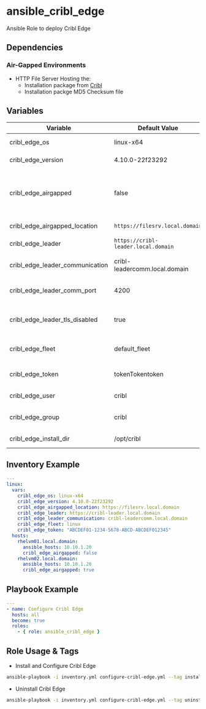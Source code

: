 # ansible_cribl_edge

Ansible Role to deploy Cribl Edge

## Dependencies

### Air-Gapped Environments

- HTTP File Server Hosting the:
  - Installation package from [Cribl](https://cribl.io/download/)
  - Installation packge MD5 Checksum file

## Variables

| Variable                        | Default Value                       | Notes                                                                              |
| ------------------------------- | ----------------------------------- | ---------------------------------------------------------------------------------- |
| cribl_edge_os                   | linux-x64                           | Used to help set Download URL                                                      |
| cribl_edge_version              | 4.10.0-22f23292                     | Used to help set Download URL                                                      |
| cribl_edge_airgapped            | false                               | Determines whether the Cribl Install package be will downloaded a local fileserver |
| cribl_edge_airgapped_location   | `https://filesrv.local.domain`      | Used to help set Download URL                                                      |
| cribl_edge_leader               | `https://cribl-leader.local.domain` | Cribl Leader Web GUI                                                               |
| cribl_edge_leader_communication | cribl-leadercomm.local.domain       | Cribl Leader Communication URL                                                     |
| cribl_edge_leader_comm_port     | 4200                                | Cribl Leader Communication Port                                                    |
| cribl_edge_leader_tls_disabled  | true                                | Cribl Leader Communication TLS Enabled/Disabled                                    |
| cribl_edge_fleet                | default_fleet                       | Name of Fleet to put the Edge nodes into                                           |
| cribl_edge_token                | tokenTokentoken                     | Token set during Cribl Leader Installation                                         |
| cribl_edge_user                 | cribl                               | Username to run Cribl Edge as                                                      |
| cribl_edge_group                | cribl                               | Group of Cribl user that Edge runs as                                              |
| cribl_edge_install_dir          | /opt/cribl                          | Location to install Cribl Edge                                                     |

## Inventory Example

```yaml
---
linux:
  vars:
    cribl_edge_os: linux-x64
    cribl_edge_version: 4.10.0-22f23292
    cribl_edge_airgapped_location: https://filesrv.local.domain
    cribl_edge_leader: https://cribl-leader.local.domain
    cribl_edge_leader_communication: cribl-leadercomm.local.domain
    cribl_edge_fleet: linux
    cribl_edge_token: "ABCDEF01-1234-5678-ABCD-ABCDEF012345"
  hosts:
    rhelvm01.local.domain:
      ansible_hosts: 10.10.1.20
      cribl_edge_airgapped: false
    rhelvm02.local.domain:
      ansible_hosts: 10.10.1.20
      cribl_edge_airgapped: true
```

## Playbook Example

```yaml
---
- name: Configure Cribl Edge
  hosts: all
  become: true
  roles:
    - { role: ansible_cribl_edge }
```

## Role Usage & Tags

- Install and Configure Cribl Edge

```bash
ansible-playbook -i inventory.yml configure-cribl-edge.yml --tag install -K
```

- Uninstall Cribl Edge

```bash
ansible-playbook -i inventory.yml configure-cribl-edge.yml --tag uninstall -K
```
